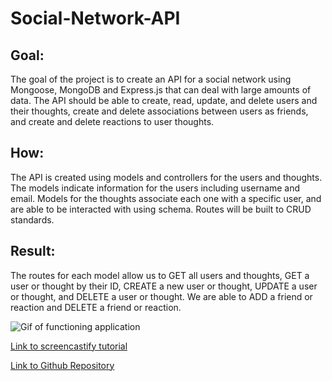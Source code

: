 # Social-Network-API
## Goal:
The goal of the project is to create an API for a social network using Mongoose, MongoDB and Express.js that can deal with large amounts of data. The API should be able to create, read, update, and delete users and their thoughts, create and delete associations between users as friends, and create and delete reactions to user thoughts.  
## How:
The API is created using models and controllers for the users and thoughts. The models indicate information for the users including username and email. Models for the thoughts associate each one with a specific user, and are able to be interacted with using schema. Routes will be built to CRUD standards.  
## Result:
The routes for each model allow us to GET all users and thoughts, GET a user or thought by their ID, CREATE a new user or thought, UPDATE a user or thought, and DELETE a user or thought. We are able to ADD a friend or reaction and DELETE a friend or reaction.  

![Gif of functioning application](./Assets/Social%20Network%20API%20Demonstration.gif)  

[Link to screencastify tutorial](https://drive.google.com/file/d/1nNQGMk5KK5_eZPh6C0B_whbp_1WybvmK/view)  

[Link to Github Repository](https://github.com/NiklasSolomon/Social-Network-API)